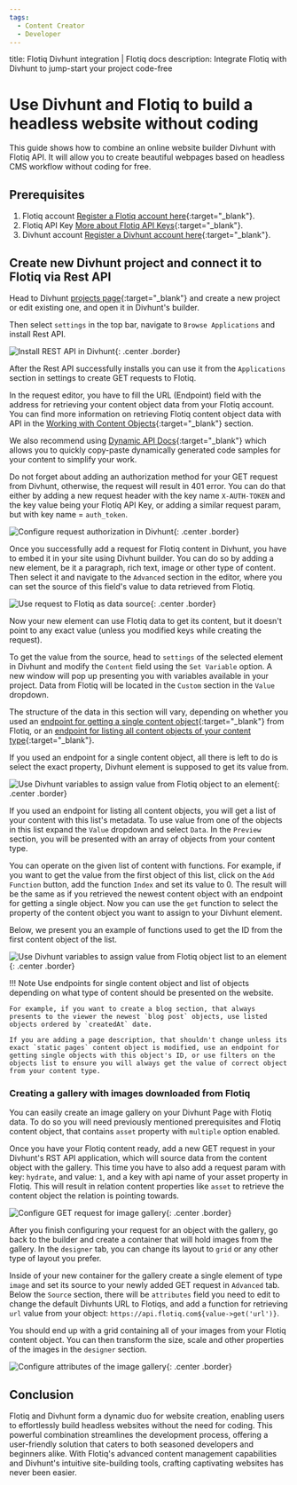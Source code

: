 ```yaml
---
tags:
  - Content Creator
  - Developer
---
```


title: Flotiq Divhunt integration | Flotiq docs
description: Integrate Flotiq with Divhunt to jump-start your project code-free

# Use Divhunt and Flotiq to build a headless website without coding

This guide shows how to combine an online website builder Divhunt with Flotiq API. It will allow you to create beautiful webpages based on headless CMS workflow without coding for free.

## Prerequisites

1. Flotiq account [Register a Flotiq account here](https://editor.flotiq.com/register.html){:target="_blank"}.
2. Flotiq API Key [More about Flotiq API Keys](https://flotiq.com/docs/API/){:target="_blank"}.
3. Divhunt account [Register a Divhunt account here](https://www.divhunt.com/sign-up){:target="_blank"}.

## Create new Divhunt project and connect it to Flotiq via Rest API

Head to Divhunt [projects page](https://www.divhunt.com/projects/){:target="_blank"} and create a new project or edit existing one, and open it in Divhunt's builder.

Then select `settings` in the top bar, navigate to `Browse Applications` and install Rest API.

 ![Install REST API in Divhunt](images/divhunt/divhunt-rest-api-application.png){: .center .border}

After the Rest API successfully installs you can use it from the `Applications` section in settings to create GET requests to Flotiq.

In the request editor, you have to fill the URL (Endpoint) field with the address for retrieving your content object data from your Flotiq account. You can find more information on retrieving Flotiq content object data with API in the [Working with Content Objects](https://flotiq.com/docs/API/content-objects/){:target="_blank"} section.

We also recommend using [Dynamic API Docs](https://flotiq.com/docs/API/dynamic-content-api/#api-docs){:target="_blank"} which allows you to quickly copy-paste dynamically generated code samples for your content to simplify your work.

Do not forget about adding an authorization method for your GET request from Divhunt, otherwise, the request will result in 401 error. You can do that either by adding a new request header with the key name `X-AUTH-TOKEN` and the key value being your Flotiq API Key, or adding a similar request param, but with key name = `auth_token`.

 ![Configure request authorization in Divhunt](images/divhunt/divhunt-rest-api-request-authorization.png){: .center .border}

Once you successfully add a request for Flotiq content in Divhunt, you have to embed it in your site using Divhunt builder. You can do so by adding a new element, be it a paragraph, rich text, image or other type of content. Then select it and navigate to the `Advanced` section in the editor, where you can set the source of this field's value to data retrieved from Flotiq.

 ![Use request to Flotiq as data source](images/divhunt/divhunt-flotiq-divhunt-integration-set-flotiq-source.png){: .center .border}

Now your new element can use Flotiq data to get its content, but it doesn't point to any exact value (unless you modified keys while creating the request).

To get the value from the source, head to `settings` of the selected element in Divhunt and modify the `Content` field using the `Set Variable` option.
A new window will pop up presenting you with variables available in your project. Data from Flotiq will be located in the `Custom` section in the `Value` dropdown.

The structure of the data in this section will vary, depending on whether you used an [endpoint for getting a single content object](https://flotiq.com/docs/API/content-type/getting-co/){:target="_blank"} from Flotiq, or an [endpoint for listing all content objects of your content type](https://flotiq.com/docs/API/content-type/listing-deleted-co/){:target="_blank"}.

If you used an endpoint for a single content object, all there is left to do is select the exact property, Divhunt element is supposed to get its value from.

 ![Use Divhunt variables to assign value from Flotiq object to an element](images/divhunt/getting-value-from-single-cto-source.png){: .center .border}

If you used an endpoint for listing all content objects, you will get a list of your content with this list's metadata. To use value from one of the objects in this list expand the `Value` dropdown and select `Data`. In the `Preview` section, you will be presented with an array of objects from your content type.

You can operate on the given list of content with functions. For example, if you want to get the value from the first object of this list, click on the `Add Function` button, add the function `Index` and set its value to 0. The result will be the same as if you retrieved the newest content object with an endpoint for getting a single object. Now you can use the `get` function to select the property of the content object you want to assign to your Divhunt element.

Below, we present you an example of functions used to get the ID from the first content object of the list.

 ![Use Divhunt variables to assign value from Flotiq object list to an element](images/divhunt/getting-value-from-object-list-source.png){: .center .border}

!!! Note 
    Use endpoints for single content object and list of objects depending on what type of content should be presented on the website.

    For example, if you want to create a blog section, that always presents to the viewer the newest `blog post` objects, use listed objects ordered by `createdAt` date.

    If you are adding a page description, that shouldn't change unless its exact `static pages` content object is modified, use an endpoint for getting single objects with this object's ID, or use filters on the objects list to ensure you will always get the value of correct object from your content type.

### Creating a gallery with images downloaded from Flotiq

You can easily create an image gallery on your Divhunt Page with Flotiq data. To do so you will need previously mentioned prerequisites and Flotiq content object, that contains `asset` property with `multiple` option enabled.

Once you have your Flotiq content ready, add a new GET request in your Divhunt's RST API application, which will source data from the content object with the gallery. This time you have to also add a request param with key: `hydrate`, and value: `1`, and a key with api name of your asset property in Flotiq. This will result in relation content properties like `asset` to retrieve the content object the relation is pointing towards.

![Configure GET request for image gallery](images/divhunt/divhunt-flotiq-gallery-config.png){: .center .border}

After you finish configuring your request for an object with the gallery, go back to the builder and create a container that will hold images from the gallery. In the `designer` tab, you can change its layout to `grid` or any other type of layout you prefer.

Inside of your new container for the gallery create a single element of type `image` and set its source to your newly added GET request in `Advanced` tab.
Below the `Source` section, there will be `attributes` field you need to edit to change the default Divhunts URL to Flotiqs, and add a function for retrieving `url` value from your object: `https://api.flotiq.com${value->get('url')}`.

You should end up with a grid containing all of your images from your Flotiq content object. You can then transform the size, scale and other properties of the images in the `designer` section.

![Configure attributes of the image gallery](images/divhunt/divhunt-flotiq-gallery-attributes-config.png){: .center .border}

## Conclusion

Flotiq and Divhunt form a dynamic duo for website creation, enabling users to effortlessly build headless websites without the need for coding. This powerful combination streamlines the development process, offering a user-friendly solution that caters to both seasoned developers and beginners alike. With Flotiq's advanced content management capabilities and Divhunt's intuitive site-building tools, crafting captivating websites has never been easier.
